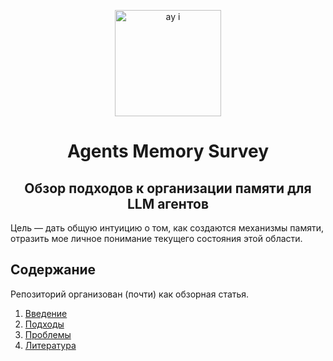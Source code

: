 <p align="center">
    <img src="https://github.com/user-attachments/assets/6608a7dd-213c-431b-a0d3-1c6aafcc354e" width="170" alt="ay i">
</p>
<h1 align="center">
Agents Memory Survey
</h1>

<h2 align="center">Обзор подходов к организации памяти для LLM агентов</h2>

Цель — дать общую интуицию о том, как создаются механизмы памяти, отразить мое личное понимание текущего состояния этой области.

## Содержание

Репозиторий организован (почти) как обзорная статья.

1. [Введение](./src/01-intro.md)
2. [Подходы](./src/02-approaches.md)
3. [Проблемы](./src/03-problems.md)
4. [Литература](./src/04-literature.md)
